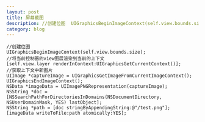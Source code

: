 ```yaml
---
layout: post
title: 屏幕截图
description: //创建位图  UIGraphicsBeginImageContext(self.view.bounds.size);//将当前控制器的view图层渲染到当前的上下
category: blog
---
```

    //创建位图  
    UIGraphicsBeginImageContext(self.view.bounds.size);
    //将当前控制器的view图层渲染到当前的上下文
    [self.view.layer renderInContext:UIGraphicsGetCurrentContext()];
    //获取上下文中新图片
    UIImage *captureImage = UIGraphicsGetImageFromCurrentImageContext();
    UIGraphicsEndImageContext();
    NSData *imageData = UIImagePNGRepresentation(captureImage);
    NSString *doc = [NSSearchPathForDirectoriesInDomains(NSDocumentDirectory, NSUserDomainMask, YES) lastObject];
    NSString *path = [doc stringByAppendingString:@"/test.png"];
    [imageData writeToFile:path atomically:YES];








